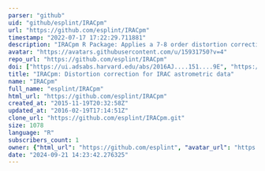 ```yaml
---
parser: "github"
uid: "github/esplint/IRACpm"
url: "https://github.com/esplint/IRACpm"
timestamp: "2022-07-17 17:22:29.711881"
description: "IRACpm R Package: Applies a 7-8 order distortion correction to IRAC astrometric data from the Spitzer Space Telescope"
avatar: "https://avatars.githubusercontent.com/u/15931750?v=4"
repo_url: "https://github.com/esplint/IRACpm"
doi: ["https://ui.adsabs.harvard.edu/abs/2016AJ....151....9E", "https://ui.adsabs.harvard.edu/abs/2015ascl.soft12001E/abstract"]
title: "IRACpm: Distortion correction for IRAC astrometric data"
name: "IRACpm"
full_name: "esplint/IRACpm"
html_url: "https://github.com/esplint/IRACpm"
created_at: "2015-11-19T20:32:58Z"
updated_at: "2016-02-19T17:14:51Z"
clone_url: "https://github.com/esplint/IRACpm.git"
size: 1078
language: "R"
subscribers_count: 1
owner: {"html_url": "https://github.com/esplint", "avatar_url": "https://avatars.githubusercontent.com/u/15931750?v=4", "login": "esplint", "type": "User"}
date: "2024-09-21 14:23:42.276325"
---
```

